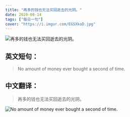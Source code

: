 ```yaml
---
title: "再多的钱也无法买回逝去的光阴。"
date: 2020-08-14
tags: ["每日一句"]
cover: "https://i.imgur.com/EGSXkoD.jpg"
---
```


![再多的钱也无法买回逝去的光阴。](https://i.imgur.com/PnqbFLK.jpg)

## 英文短句：
> No amount of money ever bought a second of time.

<!--more-->

## 中文翻译：
> 再多的钱也无法买回逝去的光阴。

![No amount of money ever bought a second of time.](https://i.imgur.com/7bRYNZZ.jpg)

